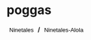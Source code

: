 # poggas
<img id="monpic" src="" onload="constructPage()">
<br>
<b><button onclick="switchForm('ninetales')" style="background:none;border:none;">Ninetales</button> / <button onclick="switchForm('ninetales-alola')" style="background:none;border:none;">Ninetales-Alola</button></b>

<script>
  var id = "ninetales"
  function constructPage() {
    document.getElementById('monpic').src='https://www.smogon.com/dex/media/sprites/xy/' + id + '.gif';
  },
  function switchForm(form) {
    document.getElementById('monpic').src='https://www.smogon.com/dex/media/sprites/xy/' + form + '.gif';
  }
</script>
